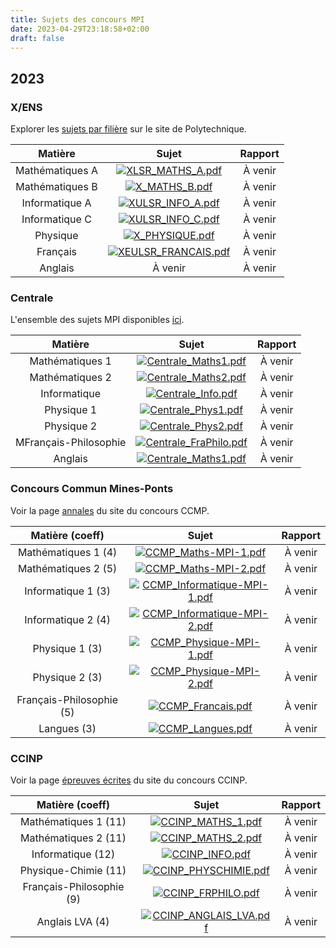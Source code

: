 ```yaml
---
title: Sujets des concours MPI
date: 2023-04-29T23:18:58+02:00
draft: false
---
```


## 2023

### X/ENS

Explorer les [sujets par filière](https://gargantua.polytechnique.fr/siatel-web/app/explorer/fVaJXpYYYK) sur le site de Polytechnique.

| Matière | Sujet | Rapport |
|:-------:|:-----:|:-------:|
| Mathématiques A | [![XLSR_MATHS_A.pdf](/icons/download.ico)](/documents/sujets/2023/XLSR_MATHS_A.pdf) | À venir |
| Mathématiques B | [![X_MATHS_B.pdf](/icons/download.ico)](/documents/sujets/2023/X_MATHS_B.pdf) | À venir |
| Informatique A | [![XULSR_INFO_A.pdf](/icons/download.ico)](/documents/sujets/2023/XULSR_INFO_A.pdf) | À venir |
| Informatique C | [![XULSR_INFO_C.pdf](/icons/download.ico)](/documents/sujets/2023/XULSR_INFO_C.pdf) | À venir |
| Physique | [![X_PHYSIQUE.pdf](/icons/download.ico)](/documents/sujets/2023/X_PHYSIQUE.pdf) | À venir |
| Français | [![XEULSR_FRANCAIS.pdf](/icons/download.ico)](/documents/sujets/2023/XEULSR_FRANCAIS.pdf) | À venir |
| Anglais | À venir | À venir |

### Centrale

L'ensemble des sujets MPI disponibles [ici](https://www.concours-centrale-supelec.fr/CentraleSupelec/2023/MPI/sujets).

| Matière | Sujet | Rapport |
|:-------:|:-----:|:-------:|
| Mathématiques 1 | [![Centrale_Maths1.pdf](/icons/download.ico)](/documents/sujets/2023/Centrale_Maths1.pdf) | À venir |
| Mathématiques 2 | [![Centrale_Maths2.pdf](/icons/download.ico)](/documents/sujets/2023/Centrale_Maths2.pdf) | À venir |
| Informatique | [![Centrale_Info.pdf](/icons/download.ico)](/documents/sujets/2023/Centrale_Info.pdf) | À venir |
| Physique 1 | [![Centrale_Phys1.pdf](/icons/download.ico)](/documents/sujets/2023/Centrale_Phys1.pdf) | À venir |
| Physique 2 | [![Centrale_Phys2.pdf](/icons/download.ico)](/documents/sujets/2023/Centrale_Phys2.pdf) | À venir |
| MFrançais-Philosophie | [![Centrale_FraPhilo.pdf](/icons/download.ico)](/documents/sujets/2023/Centrale_FraPhilo.pdf) | À venir |
| Anglais | [![Centrale_Maths1.pdf](/icons/download.ico)](/documents/sujets/2023/Centrale_Anglais.pdf) | À venir |

### Concours Commun Mines-Ponts

Voir la page [annales](https://www.concoursminesponts.fr/page-6/) du site du concours CCMP.

| Matière (coeff) | Sujet | Rapport |
|:---------------:|:-----:|:-------:|
| Mathématiques 1 (4)      | [![CCMP_Maths-MPI-1.pdf](/icons/download.ico)](/documents/sujets/2023/CCMP_Maths-MPI-1.pdf)               | À venir |
| Mathématiques 2 (5)      | [![CCMP_Maths-MPI-2.pdf](/icons/download.ico)](/documents/sujets/2023/CCMP_Maths-MPI-2.pdf)               | À venir |
| Informatique 1 (3)       | [![CCMP_Informatique-MPI-1.pdf](/icons/download.ico)](/documents/sujets/2023/CCMP_Informatique-MPI-1.pdf) | À venir |
| Informatique 2 (4)       | [![CCMP_Informatique-MPI-2.pdf](/icons/download.ico)](/documents/sujets/2023/CCMP_Informatique-MPI-2.pdf) | À venir |
| Physique 1 (3)           | [![CCMP_Physique-MPI-1.pdf](/icons/download.ico)](/documents/sujets/2023/CCMP_Physique-MPI-1.pdf)         | À venir |
| Physique 2 (3)           | [![CCMP_Physique-MPI-2.pdf](/icons/download.ico)](/documents/sujets/2023/CCMP_Physique-MPI-2.pdf)         | À venir |
| Français-Philosophie (5) | [![CCMP_Francais.pdf](/icons/download.ico)](/documents/sujets/2023/CCMP_Francais.pdf)                     | À venir |
| Langues (3)              | [![CCMP_Langues.pdf](/icons/download.ico)](/documents/sujets/2023/CCMP_Langues.pdf)                       | À venir |

### CCINP

Voir la page [épreuves écrites](https://www.concours-commun-inp.fr/fr/epreuves/les-epreuves-ecrites.html) du site du concours CCINP.

| Matière (coeff) | Sujet | Rapport |
|:---------------:|:-----:|:-------:|
| Mathématiques 1 (11) | [![CCINP_MATHS_1.pdf](/icons/download.ico)](/documents/sujets/2023/CCINP_MATHS_1.pdf) | À venir |
| Mathématiques 2 (11) | [![CCINP_MATHS_2.pdf](/icons/download.ico)](/documents/sujets/2023/CCINP_MATHS_2.pdf) | À venir |
| Informatique (12) | [![CCINP_INFO.pdf](/icons/download.ico)](/documents/sujets/2023/CCINP_INFO.pdf) | À venir |
| Physique-Chimie (11) | [![CCINP_PHYSCHIMIE.pdf](/icons/download.ico)](/documents/sujets/2023/CCINP_PHYSCHIMIE.pdf) | À venir |
| Français-Philosophie (9) | [![CCINP_FRPHILO.pdf](/icons/download.ico)](/documents/sujets/2023/CCINP_FRPHILO.pdf) | À venir |
| Anglais LVA (4) | [![CCINP_ANGLAIS_LVA.pdf](/icons/download.ico)](/documents/sujets/2023/CCINP_ANGLAIS_LVA.pdf) | À venir |
